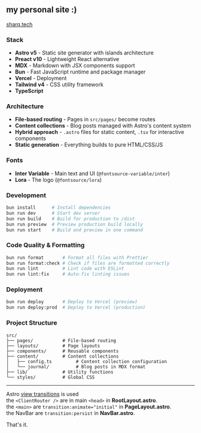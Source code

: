 ## my personal site :)

[sharq.tech](https://www.sharq.tech)

### Stack

- **Astro v5** - Static site generator with islands architecture
- **Preact v10** - Lightweight React alternative
- **MDX** - Markdown with JSX components support
- **Bun** - Fast JavaScript runtime and package manager
- **Vercel** - Deployment
- **Tailwind v4** - CSS utility framework
- **TypeScript**

### Architecture

- **File-based routing** - Pages in `src/pages/` become routes
- **Content collections** - Blog posts managed with Astro's content system
- **Hybrid approach** - `.astro` files for static content, `.tsx` for interactive components
- **Static generation** - Everything builds to pure HTML/CSS/JS

### Fonts

- **Inter Variable** - Main text and UI (`@fontsource-variable/inter`)
- **Lora** - The logo (`@fontsource/lora`)

### Development

```bash
bun install      # Install dependencies
bun run dev      # Start dev server
bun run build    # Build for production to /dist
bun run preview  # Preview production build locally
bun run start    # Build and preview in one command
```

### Code Quality & Formatting

```bash
bun run format       # Format all files with Prettier
bun run format:check # Check if files are formatted correctly
bun run lint         # Lint code with ESLint
bun run lint:fix     # Auto-fix linting issues
```

### Deployment

```bash
bun run deploy       # Deploy to Vercel (preview)
bun run deploy:prod  # Deploy to Vercel (production)
```

### Project Structure

```
src/
├── pages/           # File-based routing
├── layouts/         # Page layouts
├── components/      # Reusable components
├── content/         # Content collections
│   ├── config.ts         # Content collection configuration
│   └── journal/          # Blog posts in MDX format
├── lib/             # Utility functions
└── styles/          # Global CSS
```

---

Astro [view transitions](https://docs.astro.build/en/guides/view-transitions/) is used  
the `<ClientRouter />` are in main `<head>` in **RootLayout.astro**.  
the `<main>` are `transition:animate="initial"` in **PageLayout.astro**.  
the NavBar are `transition:persist` in **NavBar.astro**.

That's it.
